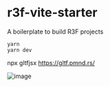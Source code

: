 # r3f-vite-starter
A boilerplate to build R3F projects

```
yarn
yarn dev
```

npx gltfjsx
https://gltf.pmnd.rs/


![image](https://user-images.githubusercontent.com/6551176/221732091-23ee52cb-4150-42fa-b998-43628d7a6b0d.png)
